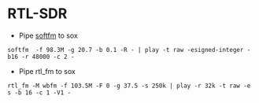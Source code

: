 # RTL-SDR

- Pipe [softfm](https://github.com/jorisvr/SoftFM) to sox

`softfm  -f 98.3M -g 20.7 -b 0.1 -R - | play -t raw -esigned-integer -b16 -r 48000 -c 2 -`

- Pipe rtl_fm to sox

`rtl_fm -M wbfm -f 103.5M -F 0 -g 37.5 -s 250k | play -r 32k -t raw -e s -b 16 -c 1 -V1 -`

